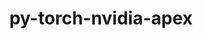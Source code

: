 ---
title: "py-torch-nvidia-apex"
layout: cache
categories: [package, develop-2023-10-08]
meta: {"versions": ["2020-10-19"], "compilers": ["apple-clang@=14.0.0", "gcc@=11.3.0"], "oss": ["ubuntu22.04", "ventura"], "platforms": ["darwin", "linux"], "targets": ["aarch64", "x86_64_v3"], "stacks": ["ml-darwin-aarch64-mps", "ml-linux-x86_64-cpu", "ml-linux-x86_64-cuda", "root"], "num_specs": 3, "num_specs_by_stack": {"ml-darwin-aarch64-mps": 1, "root": 3, "ml-linux-x86_64-cuda": 1, "ml-linux-x86_64-cpu": 1}}
spec_details: [{"hash": "jaddu3rexv26xqwfx4hqdkjvrc4lleis", "compiler": "apple-clang@=14.0.0", "versions": ["2020-10-19"], "os": "ventura", "platform": "darwin", "target": "aarch64", "variants": ["build_system=python_pip", "~cuda", "patches=da5e883"], "stacks": ["ml-darwin-aarch64-mps", "root"], "size": "-", "tarball": "https://binaries.spack.io/releases/develop-2023-10-08/build_cache/darwin-ventura-aarch64/apple-clang-14.0.0/py-torch-nvidia-apex-2020-10-19/darwin-ventura-aarch64-apple-clang-14.0.0-py-torch-nvidia-apex-2020-10-19-jaddu3rexv26xqwfx4hqdkjvrc4lleis.spack"}, {"hash": "hlb5hexep2e5h62l5izpm3krmakmbv5l", "compiler": "gcc@=11.3.0", "versions": ["2020-10-19"], "os": "ubuntu22.04", "platform": "linux", "target": "x86_64_v3", "variants": ["build_system=python_pip", "+cuda", "cuda_arch=80", "patches=da5e883"], "stacks": ["root", "ml-linux-x86_64-cuda"], "size": "-", "tarball": "https://binaries.spack.io/releases/develop-2023-10-08/build_cache/linux-ubuntu22.04-x86_64_v3/gcc-11.3.0/py-torch-nvidia-apex-2020-10-19/linux-ubuntu22.04-x86_64_v3-gcc-11.3.0-py-torch-nvidia-apex-2020-10-19-hlb5hexep2e5h62l5izpm3krmakmbv5l.spack"}, {"hash": "qvgufjzgrzjm6yr23vptouwa4y5j53hl", "compiler": "gcc@=11.3.0", "versions": ["2020-10-19"], "os": "ubuntu22.04", "platform": "linux", "target": "x86_64_v3", "variants": ["build_system=python_pip", "~cuda", "patches=da5e883"], "stacks": ["root", "ml-linux-x86_64-cpu"], "size": "-", "tarball": "https://binaries.spack.io/releases/develop-2023-10-08/build_cache/linux-ubuntu22.04-x86_64_v3/gcc-11.3.0/py-torch-nvidia-apex-2020-10-19/linux-ubuntu22.04-x86_64_v3-gcc-11.3.0-py-torch-nvidia-apex-2020-10-19-qvgufjzgrzjm6yr23vptouwa4y5j53hl.spack"}]
---